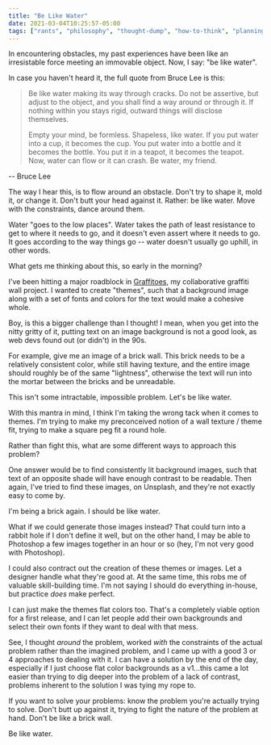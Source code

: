 ```yaml
---
title: "Be Like Water"
date: 2021-03-04T10:25:57-05:00
tags: ["rants", "philosophy", "thought-dump", "how-to-think", "planning", "graffitoes"]
---
```


In encountering obstacles, my past experiences have been like an irresistable force meeting an immovable object. Now, I say: "be like water".

In case you haven't heard it, the full quote from Bruce Lee is this:

> Be like water making its way through cracks. Do not be assertive, but adjust to the object, and you shall find a way around or through it. If nothing within you stays rigid, outward things will disclose themselves.
>
> Empty your mind, be formless. Shapeless, like water. If you put water into a cup, it becomes the cup. You put water into a bottle and it becomes the bottle. You put it in a teapot, it becomes the teapot. Now, water can flow or it can crash. Be water, my friend.

-- Bruce Lee

The way I hear this, is to flow around an obstacle. Don't try to shape it, mold it, or change it. Don't butt your head against it. Rather: be like water. Move with the constraints, dance around them.

Water "goes to the low places". Water takes the path of least resistance to get to where it needs to go, and it doesn't even assert where it needs to go. It goes according to the way things go -- water doesn't usually go uphill, in other words.

What gets me thinking about this, so early in the morning?

I've been hitting a major roadblock in [Graffitoes](https://makers.v1labs.com/c/show/graffitoes-pre-v1-preview), my collaborative graffiti wall project. I wanted to create "themes", such that a background image along with a set of fonts and colors for the text would make a cohesive whole.

Boy, is this a bigger challenge than I thought! I mean, when you get into the nitty gritty of it, putting text on an image background is not a good look, as web devs found out (or didn't) in the 90s.

For example, give me an image of a brick wall. This brick needs to be a relatively consistent color, while still having texture, and the entire image should roughly be of the same "lightness", otherwise the text will run into the mortar between the bricks and be unreadable.

This isn't some intractable, impossible problem. Let's be like water.

With this mantra in mind, I think I'm taking the wrong tack when it comes to themes. I'm trying to make my preconceived notion of a wall texture / theme fit, trying to make a square peg fit a round hole.

Rather than fight this, what are some different ways to approach this problem?

One answer would be to find consistently lit background images, such that text of an opposite shade will have enough contrast to be readable. Then again, I've tried to find these images, on Unsplash, and they're not exactly easy to come by.

I'm being a brick again. I should be like water.

What if we could generate those images instead? That could turn into a rabbit hole if I don't define it well, but on the other hand, I may be able to Photoshop a few images together in an hour or so (hey, I'm not very good with Photoshop).

I could also contract out the creation of these themes or images. Let a designer handle what they're good at. At the same time, this robs me of valuable skill-building time. I'm not saying I should do everything in-house, but practice _does_ make perfect.

I can just make the themes flat colors too. That's a completely viable option for a first release, and I can let people add their own backgrounds and select their own fonts if they want to deal with that mess.

See, I thought _around_ the problem, worked _with_ the constraints of the actual problem rather than the imagined problem, and I came up with a good 3 or 4 approaches to dealing with it. I can have a solution by the end of the day, especially if I just choose flat color backgrounds as a v1...this came a lot easier than trying to dig deeper into the problem of a lack of contrast, problems inherent to the solution I was tying my rope to.

If you want to solve your problems: know the problem you're actually trying to solve. Don't butt up against it, trying to fight the nature of the problem at hand. Don't be like a brick wall.

Be like water.
